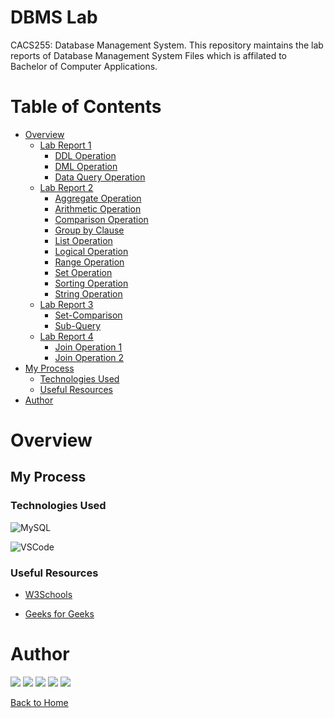# DBMS Lab 

CACS255: Database Management System.
This repository maintains the lab reports of Database Management System Files which is affilated to Bachelor of Computer Applications.

# Table of Contents

- [Overview](#overview)
    - [Lab Report 1](/src/Lab-Report-1/)
        - [DDL Operation](/src/Lab-Report-1/DDL-Operation/README.md)
        - [DML Operation](/src/Lab-Report-1/DML-Operation/README.md)
        - [Data Query Operation](src/Lab-Report-1/Data-Query-Operation/README.md)
    - [Lab Report 2](/src/Lab-Report-2/)
        - [Aggregate Operation](/src/Lab-Report-2/Aggregate-Operation/README.md)
        - [Arithmetic Operation](/src/Lab-Report-2/Arithmetic-Operation/README.md)
        - [Comparison Operation](/src/Lab-Report-2/Comparison-Operation/README.md)
        - [Group by Clause](/src/Lab-Report-2/Group-by-Clause/README.md)
        - [List Operation](/src/Lab-Report-2/List-Operation/README.md)
        - [Logical Operation](/src/Lab-Report-2/Logical-Operation/README.md)
        - [Range Operation](/src/Lab-Report-2/Range-Operation/README.md)
        - [Set Operation](/src/Lab-Report-2/Set-Operation/README.md)
        - [Sorting Operation](/src/Lab-Report-2/Sorting-Operation/README.md)
        - [String Operation](/src/Lab-Report-2/String-Operation/README.md)
    - [Lab Report 3](/src/Lab-Report-3/)
        - [Set-Comparison](/src/Lab-Report-3/Set-Comparison/README.md)
        - [Sub-Query](/src/Lab-Report-3/Sub-Query/README.md)
    - [Lab Report 4](/src/Lab-Report-4/)
        - [Join Operation 1](/src/Lab-Report-4/Join-Operation-1/README.md)
        - [Join Operation 2](/src/Lab-Report-4/Join-Operation-2/README.md)
- [My Process](#my-process)
    - [Technologies Used](#technologies-used)
    - [Useful Resources](#useful-resources)
- [Author](#author)

# Overview

## My Process

### Technologies Used

![MySQL](https://img.shields.io/badge/MySQL-9400D3?style=for-the-badge&logo=mysql&logoColor=000)

![VSCode](https://img.shields.io/badge/VSCode-4B0082?style=for-the-badge&logo=visual-studio-code)

### Useful Resources

- [W3Schools](https://www.w3schools.com/sql/default.asp)

- [Geeks for Geeks](https://www.geeksforgeeks.org)

# Author

[<img src="https://img.shields.io/badge/-Website-ED9?style=for-the-badge&logo=brave">][website]
[<img src="https://img.shields.io/badge/-Facebook-FFE?style=for-the-badge&logo=facebook">][facebook]
[<img src="https://img.shields.io/badge/-Instagram-ADA?style=for-the-badge&logo=instagram">][instagram]
[<img src="https://img.shields.io/badge/-Snapchat-BCA?style=for-the-badge&logo=snapchat">][snapchat]
[<img src="https://img.shields.io/badge/-LinkedIn-000?style=for-the-badge&logo=linkedin">][linkedin]

[Back to Home](README.md)


[website]: https://www.kabirdeula.com.np 
[snapchat]: https://www.snapchat.com/add/king_dragon2018
[facebook]: http://facebook.com/kabirdeula167
[instagram]: https://instagram.com/king_dragon2021/
[linkedin]: https://www.linkedin.com/in/kabir-deula-33888a202/